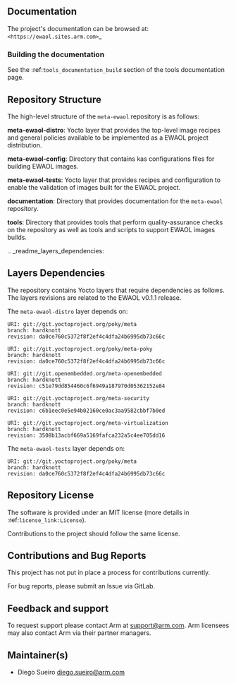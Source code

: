 ## Documentation

The project's documentation can be browsed at: `<https://ewaol.sites.arm.com>`_

### Building the documentation

See the :ref:`tools_documentation_build` section of the tools documentation page.

## Repository Structure

The high-level structure of the `meta-ewaol` repository is as follows:

**meta-ewaol-distro**:
  Yocto layer that provides the top-level image recipes and general policies
  available to be implemented as a EWAOL project distribution.

**meta-ewaol-config**:
  Directory that contains kas configurations files for building EWAOL images.

**meta-ewaol-tests**:
  Yocto layer that provides recipes and configuration to enable the validation
  of images built for the EWAOL project.

**documentation**:
  Directory that provides documentation for the `meta-ewaol` repository.

**tools**:
  Directory that provides tools that perform quality-assurance checks on the
  repository as well as tools and scripts to support EWAOL images builds.

.. _readme_layers_dependencies:

## Layers Dependencies

The repository contains Yocto layers that require dependencies as follows. The
layers revisions are related to the EWAOL v0.1.1 release.

The `meta-ewaol-distro` layer depends on:

    URI: git://git.yoctoproject.org/poky/meta
    branch: hardknott
    revision: da0ce760c5372f8f2ef4c4dfa24b6995db73c66c

    URI: git://git.yoctoproject.org/poky/meta-poky
    branch: hardknott
    revision: da0ce760c5372f8f2ef4c4dfa24b6995db73c66c

    URI: git://git.openembedded.org/meta-openembedded
    branch: hardknott
    revision: c51e79dd854460c6f6949a187970d05362152e84

    URI: git://git.yoctoproject.org/meta-security
    branch: hardknott
    revision: c6b1eec0e5e94b02160ce0ac3aa9582cbbf7b0ed

    URI: git://git.yoctoproject.org/meta-virtualization
    branch: hardknott
    revision: 3508b13acbf669a5169fafca232a5c4ee705dd16


The `meta-ewaol-tests` layer depends on:

    URI: git://git.yoctoproject.org/poky/meta
    branch: hardknott
    revision: da0ce760c5372f8f2ef4c4dfa24b6995db73c66c

## Repository License

The software is provided under an MIT license (more details in
:ref:`license_link:License`).

Contributions to the project should follow the same license.

## Contributions and Bug Reports

This project has not put in place a process for contributions currently.

For bug reports, please submit an Issue via GitLab.

## Feedback and support

To request support please contact Arm at support@arm.com. Arm licensees may
also contact Arm via their partner managers.

## Maintainer(s)

* Diego Sueiro <diego.sueiro@arm.com>
